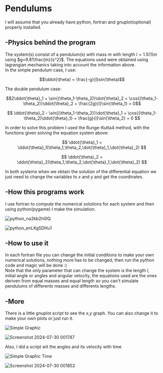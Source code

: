 # Pendulums

I will assume that you already have python, fortran and gnuplot(optional) properly installed.

## -Physics behind the program

The system(s) consist of a pendulum(s) with mass $m$ with length $l=1.5(1)m$ using $g=9.81\frac{m}{s^2}$.
The equations used were obtained using lagrangian mechanics taking into account the information above.  
In the simple pendulum case, I use:

$$\ddot{\theta} = \frac{-g}{l}sin(\theta)$$

The double pendulum case:

$$2\ddot{\theta}_1 + \sin{(\theta_1-\theta_2)}\dot{\theta}_2 + \cos{(\theta_1-\theta_2)}\ddot{\theta}_2 + \frac{2g}{l}\sin{\theta_1} = 0$$

$$ \ddot{\theta}_2 - \sin{(\theta_1-\theta_2)}\dot{\theta}_1 + \cos{(\theta_1-\theta_2)\ddot{\theta}_1} + \frac{g}{l}\sin{\theta_2} = 0 $$  

In order to solve this problem I used the Runge-Kutta4 method, with the functions given solving the equation system above:  

$$ \ddot{\theta}_1 = \ddot{\theta}_1(\theta_1,\theta_2,\dot{\theta}_1,\dot{\theta}_2) $$  

$$ \ddot{\theta}_2 = \ddot{\theta}_2(\theta_1,\theta_2,\dot{\theta}_1,\dot{\theta}_2) $$  

In both systems when we obtain the solution of the differential equation we just need to change the variables to $x$ and $y$ and get the coordinates.

## -How this programs work

I use fortran to compute the numerical solutions for each system and then using python(pygame) I make the simulation.

![python_na2kb2hl0Q](https://github.com/Alverd02/Double-Pendulum/assets/118913394/efeb7794-48db-49f6-8e36-1883fd7cfbbe)

![python_enLKg5DHu1](https://github.com/user-attachments/assets/55266aad-1b73-49bc-9956-94bae58355fc)


## -How to use it

In each fortran file you can change the initial conditions to make your own numerical solutions, nothing more has to be changed, then run the python code and magic will be done :)  
Note that the only parameter that can change the system is the length $l$, initial angle or angles and angular velocity, the equations used are the ones deriven from equal masses and equal length so you can't simulate pendulums of differents masses and differents lengths.
## -More

There is a little gnuplot script to see the x,y graph. You can also change it to make your own plots or just run it.

  ![Simple Graphic](https://github.com/Alverd02/Double-Pendulum/assets/118913394/8049efec-9812-48c4-9789-3fd072a21d1b)

  ![Screenshot 2024-07-30 001747](https://github.com/user-attachments/assets/efa5ed16-bc4c-423e-8d37-4b812b266115)

Also, I did a script wit the angles and its velocity with time


![Simple Graphic Time](https://github.com/Alverd02/Double-Pendulum/assets/118913394/6896d05d-50d5-4308-9812-3159f7c4ac84)

![Screenshot 2024-07-30 001852](https://github.com/user-attachments/assets/3bedcf87-7831-4bf1-a4fb-b38d86202f76)


